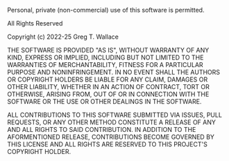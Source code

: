 Personal, private (non-commercial) use of this software is permitted.

All Rights Reserved

Copyright (c) 2022-25 Greg T. Wallace

THE SOFTWARE IS PROVIDED "AS IS", WITHOUT WARRANTY OF ANY KIND, EXPRESS OR
IMPLIED, INCLUDING BUT NOT LIMITED TO THE WARRANTIES OF MERCHANTABILITY,
FITNESS FOR A PARTICULAR PURPOSE AND NONINFRINGEMENT. IN NO EVENT SHALL THE
AUTHORS OR COPYRIGHT HOLDERS BE LIABLE FOR ANY CLAIM, DAMAGES OR OTHER
LIABILITY, WHETHER IN AN ACTION OF CONTRACT, TORT OR OTHERWISE, ARISING FROM,
OUT OF OR IN CONNECTION WITH THE SOFTWARE OR THE USE OR OTHER DEALINGS IN
THE SOFTWARE.

ALL CONTRIBUTIONS TO THIS SOFTWARE SUBMITTED VIA ISSUES, PULL REQUESTS, OR
ANY OTHER METHOD CONSTITUTE A RELEASE OF ANY AND ALL RIGHTS TO SAID
CONTRIBUTION. IN ADDITION TO THE AFORMENTIONED RELEASE, CONTRIBUTIONS BECOME
GOVERNED BY THIS LICENSE AND ALL RIGHTS ARE RESERVED TO THIS PROJECT'S
COPYRIGHT HOLDER.
